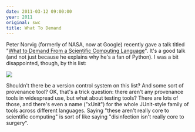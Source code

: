 ```yaml
---
date: 2011-03-12 09:00:00
year: 2011
original: swc
title: What To Demand
---
```

<p>Peter Norvig (formerly of NASA, now at Google) recently gave a talk titled "<a href="http://www.msri.org/web/msri/online-videos/-/video/showVideo/4197">What to Demand From a Scientific Computing Language</a>".  It's a good talk (and not just because he explains why he's a fan of Python).  I was a bit disappointed, though, by this list:</p>

<p><img src="{{'/files/2011/03/norvig-list.png' | relative_url}}" class="centered"></p>

<p>Shouldn't there be a version control system on this list?  And some sort of provenance tool?  OK, that's a trick question: there aren't any provenance tools in widespread use, but what about testing tools?  There are lots of those, and there's even a name ("xUnit") for the whole JUnit-style family of tools across different languages.  Saying "these aren't really core to scientific computing" is sort of like saying "disinfection isn't really core to surgery".</p>
